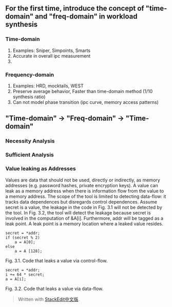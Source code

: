 ## For the first time, introduce the concept of "time-domain" and "freq-domain" in workload synthesis
### Time-domain 
1. Examples: Sniper, Simpoints, Smarts
2. Accurate in overall ipc measurement
3. 
### Frequency-domain 
1. Examples: HRD, mocktails, WEST
2. Preserve average behavior, Faster than time-domain method (1/10 synthesis ratio)
3. Can not model phase transition (ipc curve, memory access patterns)
## "Time-domain" -> "Freq-domain" -> "Time-domain"
### Necessity Analysis
### Sufficient Analysis

### Value leaking as Addresses
Values are data that should not be used, directly or indirectly, as memory addresses (e.g. password hashes, private encryption keys). A value can leak as a memory address when there is information flow from the value to a memory address. The scope of the tool is limited to detecting data-flow: it tracks data dependences but disregards control dependences. Assume secret is a value, the leakage in the code in Fig. 3.1 will not be detected by the tool. In Fig. 3.2, the tool will detect the leakage because secret is involved in the computation of &A[i]. Furthermore, addr will be tagged as a leak point. A leak point is a memory location where a leaked value resides.
```
secret = *addr;
if (secret % 2)
    a = A[0];
else
    a = A [128];
```
Fig. 3.1. Code that leaks a value via control-flow.

```
secret = *addr;
i += 64 * secret;
a = A[i];
```
Fig. 3.2. Code that leaks a value via data-flow.
> Written with [StackEdit中文版](https://stackedit.cn/).
<!--stackedit_data:
eyJoaXN0b3J5IjpbMzM4NjQ4NTE1LDkyMzY1MDM2OCwtMTA0Mz
k5NDU2M119
-->